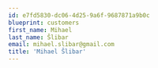 ```yaml
---
id: e7fd5830-dc06-4d25-9a6f-9687871a9b0c
blueprint: customers
first_name: Mihael
last_name: Šlibar
email: mihael.slibar@gmail.com
title: 'Mihael Šlibar'
---
```

